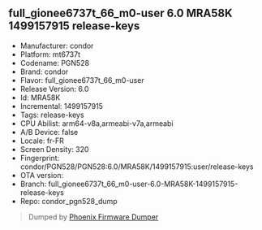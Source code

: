 ## full_gionee6737t_66_m0-user 6.0 MRA58K 1499157915 release-keys
- Manufacturer: condor
- Platform: mt6737t
- Codename: PGN528
- Brand: condor
- Flavor: full_gionee6737t_66_m0-user
- Release Version: 6.0
- Id: MRA58K
- Incremental: 1499157915
- Tags: release-keys
- CPU Abilist: arm64-v8a,armeabi-v7a,armeabi
- A/B Device: false
- Locale: fr-FR
- Screen Density: 320
- Fingerprint: condor/PGN528/PGN528:6.0/MRA58K/1499157915:user/release-keys
- OTA version: 
- Branch: full_gionee6737t_66_m0-user-6.0-MRA58K-1499157915-release-keys
- Repo: condor_pgn528_dump


>Dumped by [Phoenix Firmware Dumper](https://github.com/DroidDumps/phoenix_firmware_dumper)
